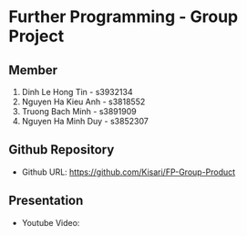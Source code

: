 # Further Programming - Group Project
## Member
1. Dinh Le Hong Tin - s3932134
2. Nguyen Ha Kieu Anh - s3818552
3. Truong Bach Minh - s3891909
4. Nguyen Ha Minh Duy - s3852307
## Github Repository
- Github URL: https://github.com/Kisari/FP-Group-Product
## Presentation
- Youtube Video: 
